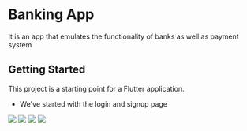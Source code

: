 # Banking App
It is an app that emulates the functionality of banks as well as payment system

## Getting Started

This project is a starting point for a Flutter application.

- We've started with the login and signup page

![](https://github.com/Perception12/flutter_banking_ui/blob/main/assets/images/ss1.png)
![](https://github.com/Perception12/flutter_banking_ui/blob/main/assets/images/ss2.png)
![](https://github.com/Perception12/flutter_banking_ui/blob/main/assets/images/ss3.png)
![](https://github.com/Perception12/flutter_banking_ui/blob/main/assets/images/ss4.png)
